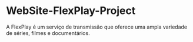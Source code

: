 # WebSite-FlexPlay-Project
A FlexPlay é um serviço de transmissão que oferece uma ampla variedade de séries, filmes e documentários.
